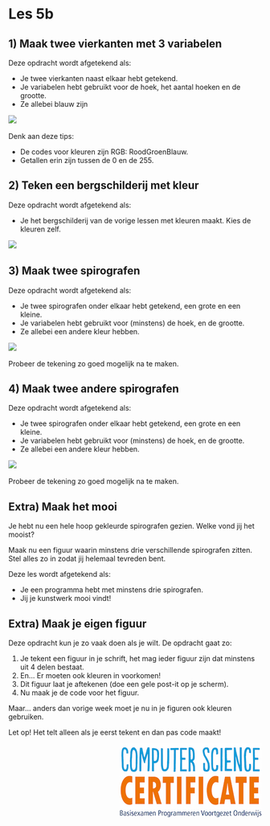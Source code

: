 # Les 5b

## 1\) Maak twee vierkanten met 3 variabelen

Deze opdracht wordt afgetekend als:

* Je twee vierkanten naast elkaar hebt getekend.
* Je variabelen hebt gebruikt voor de hoek, het aantal hoeken en de grootte.
* Ze allebei blauw zijn

![](../../.gitbook/assets/image-20190406144918466.png)

Denk aan deze tips:

* De codes voor kleuren zijn RGB: RoodGroenBlauw.
* Getallen erin zijn tussen de 0 en de 255.

## 2\) Teken een bergschilderij met kleur

Deze opdracht wordt afgetekend als:

* Je het bergschilderij van de vorige lessen met kleuren maakt. Kies de kleuren zelf.

![](../../.gitbook/assets/image-20190406145634717.png)

## 3\) Maak twee spirografen

Deze opdracht wordt afgetekend als:

* Je twee spirografen onder elkaar hebt getekend, een grote en een kleine.
* Je variabelen hebt gebruikt voor \(minstens\) de hoek, en de grootte.
* Ze allebei een andere kleur hebben.

![](../../.gitbook/assets/image-20190406150038398.png)

Probeer de tekening zo goed mogelijk na te maken.

## 4\) Maak twee andere spirografen

Deze opdracht wordt afgetekend als:

* Je twee spirografen onder elkaar hebt getekend, een grote en een kleine.
* Je variabelen hebt gebruikt voor \(minstens\) de hoek, en de grootte.
* Ze allebei een andere kleur hebben.

![](../../.gitbook/assets/image-20190406150007097.png)

Probeer de tekening zo goed mogelijk na te maken.

## Extra\) Maak het mooi

Je hebt nu een hele hoop gekleurde spirografen gezien. Welke vond jij het mooist?

Maak nu een figuur waarin minstens drie verschillende spirografen zitten. Stel alles zo in zodat jij helemaal tevreden bent.

Deze les wordt afgetekend als:

* Je een programma hebt met minstens drie spirografen.
* Jij je kunstwerk mooi vindt!

## Extra\) Maak je eigen figuur

Deze opdracht kun je zo vaak doen als je wilt. De opdracht gaat zo:

1. Je tekent een figuur in je schrift, het mag ieder figuur zijn dat minstens uit 4 delen bestaat.
2. En… Er moeten ook kleuren in voorkomen!
3. Dit figuur laat je aftekenen \(doe een gele post-it op je scherm\).
4. Nu maak je de code voor het figuur.

Maar… anders dan vorige week moet je nu in je figuren ook kleuren gebruiken.

Let op! Het telt alleen als je eerst tekent en dan pas code maakt!

<img src="../../img/logoCSCert_10cm.jpg" align="right">
